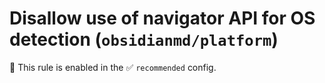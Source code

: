 # Disallow use of navigator API for OS detection (`obsidianmd/platform`)

💼 This rule is enabled in the ✅ `recommended` config.

<!-- end auto-generated rule header -->
